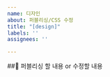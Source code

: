 ```yaml
---
name: 디자인
about: 퍼블리싱/CSS 수정
title: "[design]"
labels: ''
assignees: ''

---
```


##📌 퍼블리싱 할 내용 or 수정할 내용
